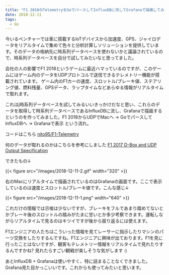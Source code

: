 ```yaml
---
title: "F1 2018のTelemetryをGoでパースしてInfluxDBに流してGrafanaで描画してみる"
date: 2018-12-11
tags:
  - Go
---
```


今いるベンチャーでは車に搭載するIoTデバイスから加速度、GPS、ジャイロデータをリアルタイムで集めて色々と分析計算しソリューションを提供しています。そのデータの格納先に時系列データベースを使わないかと議論されているので、時系列データベースを自分で試してみたいなと思ってました。

会社の人の影響でF1 2018というゲームに最近ハマっているのですが、このゲームにはゲーム内のデータをUDPプロトコルで送信できるテレメトリー機能が搭載されています。
ゲーム内のF1カーの速度、スロットル/ブレーキ値、ステアリング値、燃料残量、GPSデータ、ラップタイムなどあらゆる情報がリアルタイムで取れます。

これはj時系列データベースを試してみるいいきっかけだなと思い、これらのデータを取得して時系列データベースであるInfluxDBに流し、Grafanaで描画するというのを作ってみました。F1 2018からUDPでMacへ → GoでパースしてInfluxDBへ → Grafanaで表示 という流れ。

コードはこちら [nito95/F1-Telemetry](https://github.com/nito95/F1-Telemetry)

何のデータが取れるのかはこちらを参考にしました [F1 2017 D-Box and UDP Output Specification](https://forums.codemasters.com/topic/20215-f1-2017-d-box-and-udp-output-specification/)

できたもの↓

{{< figure src="/images/2018-12-11-2.gif" width="320" >}}


右のMacにリアルタイムで描画されているのはGrafanaの画面です。ここで表示しているのは速度とスロットル/ブレーキ値です。こんな感じ↓

{{< figure src="/images/2018-12-11-1.png" width="640" >}}

これだけの情報では示唆は少ないですが、ブレーキをフルであまり踏めてないとかブレーキ後のスロットルの踏みがたまに甘いとか多少考察できます。運転しながらリアルタイムで見るのはキツイですが後から振り返るには使えます。

F1エンジニアの人たちはこういった情報を見てレーサーに指示したりマシンのパーツ交換をしたりするんですね。F1エンジニアに興味が出ております。F1を見に行ったことはないですが、観客もテレメトリー情報をリアルタイムで見れたりするんですかね? 見れたらすごい観戦が楽しそうな気がします :)

あとInfluxDB + Grafanaは使いやすく、特に詰まることなくできました。Grafana見た目かっこいいです。これからも使ってみたいと思います。
